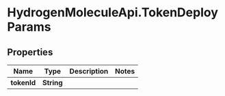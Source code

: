 # HydrogenMoleculeApi.TokenDeployParams

## Properties
Name | Type | Description | Notes
------------ | ------------- | ------------- | -------------
**tokenId** | **String** |  | 


